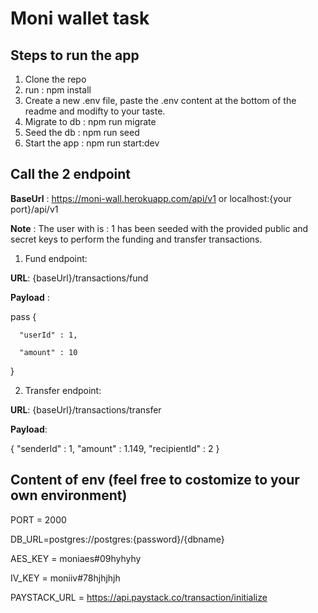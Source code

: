 # Moni wallet task

## Steps to run the app
1. Clone the repo
2. run : npm install
3. Create a new .env file, paste the .env content at the bottom of the readme and modifty to your taste.
4. Migrate to db : npm run migrate
5. Seed the db : npm run seed
6. Start the app : npm run start:dev

## Call the 2 endpoint
  **BaseUrl** : https://moni-wall.herokuapp.com/api/v1 or localhost:{your port}/api/v1
  
  **Note** : The user with is : 1 has been seeded with the provided public and secret keys to perform the funding and transfer transactions.
  
  1. Fund endpoint:
  
  **URL**: {baseUrl}/transactions/fund
  
  **Payload** : 
  
  pass {
  
      "userId" : 1,
      
      "amount" : 10
      
  }



2. Transfer endpoint:

**URL**:  {baseUrl}/transactions/transfer

**Payload**:
 
{
    "senderId" : 1,
    "amount" : 1.149,
    "recipientId" : 2
}

## Content of env (feel free to costomize to your own environment)

PORT = 2000

DB_URL=postgres://postgres:{password}/{dbname}

AES_KEY = moniaes#09hyhyhy

IV_KEY = moniiv#78hjhjhjh

PAYSTACK_URL = https://api.paystack.co/transaction/initialize
